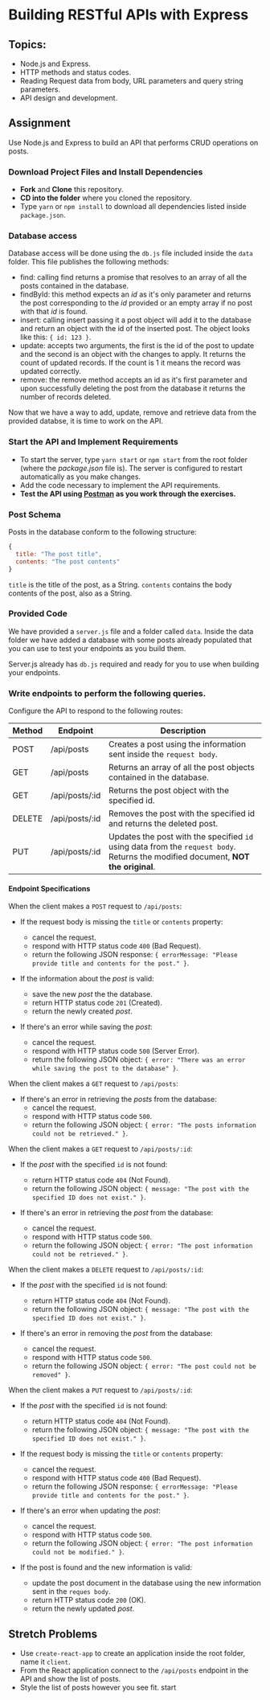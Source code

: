 # Building RESTful APIs with Express

## Topics:

* Node.js and Express.
* HTTP methods and status codes.
* Reading Request data from body, URL parameters and query string parameters.
* API design and development.

## Assignment

Use Node.js and Express to build an API that performs CRUD operations on posts.

### Download Project Files and Install Dependencies

* **Fork** and **Clone** this repository.
* **CD into the folder** where you cloned the repository.
* Type `yarn` or `npm install` to download all dependencies listed inside `package.json`.

### Database access

Database access will be done using the `db.js` file included inside the `data` folder. This file publishes the following methods:

* find: calling find returns a promise that resolves to an array of all the posts contained in the database.
* findById: this method expects an _id_ as it's only parameter and returns the post corresponding to the _id_ provided or an empty array if no post with that _id_ is found.
* insert: calling insert passing it a post object will add it to the database and return an object with the id of the inserted post. The object looks like this: `{ id: 123 }`.
* update: accepts two arguments, the first is the id of the post to update and the second is an object with the changes to apply. It returns the count of updated records. If the count is 1 it means the record was updated correctly.
* remove: the remove method accepts an id as it's first parameter and upon successfully deleting the post from the database it returns the number of records deleted.

Now that we have a way to add, update, remove and retrieve data from the provided databse, it is time to work on the API.

### Start the API and Implement Requirements

* To start the server, type `yarn start` or `npm start` from the root folder (where the _package.json_ file is). The server is configured to restart automatically as you make changes.
* Add the code necessary to implement the API requirements.
* **Test the API using [Postman](https://www.getpostman.com/) as you work through the exercises.**

### Post Schema

Posts in the database conform to the following structure:

```js
{
  title: "The post title",
  contents: "The post contents"
}
```

`title` is the title of the post, as a String. `contents` contains the body
contents of the post, also as a String.

### Provided Code

We have provided a `server.js` file and a folder called `data`. Inside the data folder we have added a database with some posts already populated that you can use to test your endpoints as you build them.

Server.js already has `db.js` required and ready for you to use when building your endpoints.

### Write endpoints to perform the following queries.

Configure the API to respond to the following routes:

| Method | Endpoint       | Description                                                                                                                       |
| ------ | -------------- | --------------------------------------------------------------------------------------------------------------------------------- |
| POST   | /api/posts     | Creates a post using the information sent inside the `request body`.                                                              |
| GET    | /api/posts     | Returns an array of all the post objects contained in the database.                                                               |
| GET    | /api/posts/:id | Returns the post object with the specified id.                                                                                    |
| DELETE | /api/posts/:id | Removes the post with the specified id and returns the deleted post.                                                              |
| PUT    | /api/posts/:id | Updates the post with the specified `id` using data from the `request body`. Returns the modified document, **NOT the original**. |

#### Endpoint Specifications

When the client makes a `POST` request to `/api/posts`:

* If the request body is missing the `title` or `contents` property:

  * cancel the request.
  * respond with HTTP status code `400` (Bad Request).
  * return the following JSON response: `{ errorMessage: "Please provide title and contents for the post." }`.

* If the information about the _post_ is valid:

  * save the new _post_ the the database.
  * return HTTP status code `201` (Created).
  * return the newly created _post_.

* If there's an error while saving the _post_:
  * cancel the request.
  * respond with HTTP status code `500` (Server Error).
  * return the following JSON object: `{ error: "There was an error while saving the post to the database" }`.

When the client makes a `GET` request to `/api/posts`:

* If there's an error in retrieving the _posts_ from the database:
  * cancel the request.
  * respond with HTTP status code `500`.
  * return the following JSON object: `{ error: "The posts information could not be retrieved." }`.

When the client makes a `GET` request to `/api/posts/:id`:

* If the _post_ with the specified `id` is not found:

  * return HTTP status code `404` (Not Found).
  * return the following JSON object: `{ message: "The post with the specified ID does not exist." }`.

* If there's an error in retrieving the _post_ from the database:
  * cancel the request.
  * respond with HTTP status code `500`.
  * return the following JSON object: `{ error: "The post information could not be retrieved." }`.

When the client makes a `DELETE` request to `/api/posts/:id`:

* If the _post_ with the specified `id` is not found:

  * return HTTP status code `404` (Not Found).
  * return the following JSON object: `{ message: "The post with the specified ID does not exist." }`.

* If there's an error in removing the _post_ from the database:
  * cancel the request.
  * respond with HTTP status code `500`.
  * return the following JSON object: `{ error: "The post could not be removed" }`.

When the client makes a `PUT` request to `/api/posts/:id`:

* If the _post_ with the specified `id` is not found:

  * return HTTP status code `404` (Not Found).
  * return the following JSON object: `{ message: "The post with the specified ID does not exist." }`.

* If the request body is missing the `title` or `contents` property:

  * cancel the request.
  * respond with HTTP status code `400` (Bad Request).
  * return the following JSON response: `{ errorMessage: "Please provide title and contents for the post." }`.

* If there's an error when updating the _post_:

  * cancel the request.
  * respond with HTTP status code `500`.
  * return the following JSON object: `{ error: "The post information could not be modified." }`.

* If the post is found and the new information is valid:

  * update the post document in the database using the new information sent in the `reques body`.
  * return HTTP status code `200` (OK).
  * return the newly updated _post_.

## Stretch Problems

* Use `create-react-app` to create an application inside the root folder, name it `client`.
* From the React application connect to the `/api/posts` endpoint in the API and show the list of posts.
* Style the list of posts however you see fit.
start